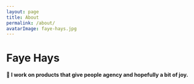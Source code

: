 ```yaml
---
layout: page
title: About
permalink: /about/
avatarImage: faye-hays.jpg
---
```


<div>
  <h1>Faye Hays</h1>
</div>
<div>
  <b>
    👋 I work on products that give people agency and hopefully a bit of joy.
  </b>
</div>

